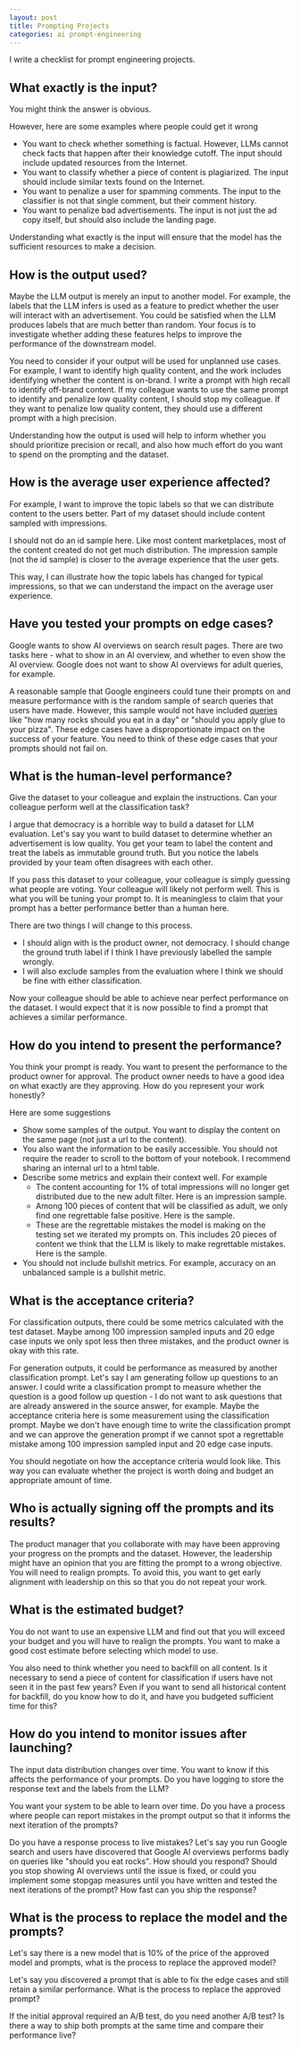```yaml
---
layout: post
title: Prompting Projects
categories: ai prompt-engineering
---
```

I write a checklist for prompt engineering projects.


## What exactly is the input?


You might think the answer is obvious.

However, here are some examples where people could get it wrong
- You want to check whether something is factual. However, LLMs cannot check facts that happen after their knowledge cutoff. The input should include updated resources from the Internet.
- You want to classify whether a piece of content is plagiarized. The input should include similar texts found on the Internet.
- You want to penalize a user for spamming comments. The input to the classifier is not that single comment, but their comment history.
- You want to penalize bad advertisements. The input is not just the ad copy itself, but should also include the landing page.

Understanding what exactly is the input will ensure that the model has the sufficient resources to make a decision.



## How is the output used?

Maybe the LLM output is merely an input to another model. For example, the labels that the LLM infers is used as a feature to predict whether the user will interact with an advertisement. You could be satisfied when the LLM produces labels that are much better than random. Your focus is to investigate whether adding these features helps to improve the performance of the downstream model.

You need to consider if your output will be used for unplanned use cases. For example, I want to identify high quality content, and the work includes identifying whether the content is on-brand. I write a prompt with high recall to identify off-brand content. If my colleague wants to use the same prompt to identify and penalize low quality content, I should stop my colleague. If they want to penalize low quality content, they should use a different prompt with a high precision.

Understanding how the output is used will help to inform whether you should prioritize precision or recall, and also how much effort do you want to spend on the prompting and the dataset.



## How is the average user experience affected?


For example, I want to improve the topic labels so that we can distribute content to the users better. Part of my dataset should include content sampled with impressions.

I should not do an id sample here. Like most content marketplaces, most of the content created do not get much distribution. The impression sample (not the id sample) is closer to the average experience that the user gets.

This way, I can illustrate how the topic labels has changed for typical impressions, so that we can understand the impact on the average user experience.



## Have you tested your prompts on edge cases?


Google wants to show AI overviews on search result pages. There are two tasks here - what to show in an AI overview, and whether to even show the AI overview. Google does not want to show AI overviews for adult queries, for example.

A reasonable sample that Google engineers could tune their prompts on and measure performance with is the random sample of search queries that users have made. However, this sample would not have included [queries](https://www.bbc.com/news/articles/cd11gzejgz4o) like "how many rocks should you eat in a day" or "should you apply glue to your pizza". These edge cases have a disproportionate impact on the success of your feature. You need to think of these edge cases that your prompts should not fail on.



## What is the human-level performance?

Give the dataset to your colleague and explain the instructions. Can your colleague perform well at the classification task?

I argue that democracy is a horrible way to build a dataset for LLM evaluation. Let's say you want to build dataset to determine whether an advertisement is low quality. You get your team to label the content and treat the labels as immutable ground truth. But you notice the labels provided by your team often disagrees with each other.

If you pass this dataset to your colleague, your colleague is simply guessing what people are voting. Your colleague will likely not perform well. This is what you will be tuning your prompt to. It is meaningless to claim that your prompt has a better performance better than a human here.

There are two things I will change to this process.
- I should align with is the product owner, not democracy. I should change the ground truth label if I think I have previously labelled the sample wrongly.
- I will also exclude samples from the evaluation where I think we should be fine with either classification.

Now your colleague should be able to achieve near perfect performance on the dataset. I would expect that it is now possible to find a prompt that achieves a similar performance.



## How do you intend to present the performance?


You think your prompt is ready. You want to present the performance to the product owner for approval. The product owner needs to have a good idea on what exactly are they approving. How do you represent your work honestly?

Here are some suggestions
- Show some samples of the output. You want to display the content on the same page (not just a url to the content).
- You also want the information to be easily accessible. You should not require the reader to scroll to the bottom of your notebook. I recommend sharing an internal url to a html table. 
- Describe some metrics and explain their context well. For example
	- The content accounting for 1% of total impressions will no longer get distributed due to the new adult filter. Here is an impression sample.
	- Among 100 pieces of content that will be classified as adult, we only find one regrettable false positive. Here is the sample.
	- These are the regrettable mistakes the model is making on the testing set we iterated my prompts on. This includes 20 pieces of content we think that the LLM is likely to make regrettable mistakes. Here is the sample.
- You should not include bullshit metrics. For example, accuracy on an unbalanced sample is a bullshit metric.



## What is the acceptance criteria?

For classification outputs, there could be some metrics calculated with the test dataset. Maybe among 100 impression sampled inputs and 20 edge case inputs we only spot less then three mistakes, and the product owner is okay with this rate.

For generation outputs, it could be performance as measured by another classification prompt. Let's say I am generating follow up questions to an answer. I could write a classification prompt to measure whether the question is a good follow up question - I do not want to ask questions that are already answered in the source answer, for example. Maybe the acceptance criteria here is some measurement using the classification prompt. Maybe we don't have enough time to write the classification prompt and we can approve the generation prompt if we cannot spot a regrettable mistake among 100 impression sampled input and 20 edge case inputs.

You should negotiate on how the acceptance criteria would look like. This way you can evaluate whether the project is worth doing and budget an appropriate amount of time.



## Who is actually signing off the prompts and its results?


The product manager that you collaborate with may have been approving your progress on the prompts and the dataset. However, the leadership might have an opinion that you are fitting the prompt to a wrong objective. You will need to realign prompts. To avoid this, you want to get early alignment with leadership on this so that you do not repeat your work.



## What is the estimated budget?


You do not want to use an expensive LLM and find out that you will exceed your budget and you will have to realign the prompts. You want to make a good cost estimate before selecting which model to use.

You also need to think whether you need to backfill on all content. Is it necessary to send a piece of content for classification if users have not seen it in the past few years? Even if you want to send all historical content for backfill, do you know how to do it, and have you budgeted sufficient time for this?



## How do you intend to monitor issues after launching?


The input data distribution changes over time. You want to know if this affects the performance of your prompts. Do you have logging to store the response text and the labels from the LLM?

You want your system to be able to learn over time. Do you have a process where people can report mistakes in the prompt output so that it informs the next iteration of the prompts?

Do you have a response process to live mistakes? Let's say you run Google search and users have discovered that Google AI overviews performs badly on queries like "should you eat rocks". How should you respond? Should you stop showing AI overviews until the issue is fixed, or could you implement some stopgap measures until you have written and tested the next iterations of the prompt? How fast can you ship the response?



## What is the process to replace the model and the prompts?

Let's say there is a new model that is 10% of the price of the approved model and prompts, what is the process to replace the approved model?

Let's say you discovered a prompt that is able to fix the edge cases and still retain a similar performance. What is the process to replace the approved prompt?

If the initial approval required an A/B test, do you need another A/B test? Is there a way to ship both prompts at the same time and compare their performance live?

